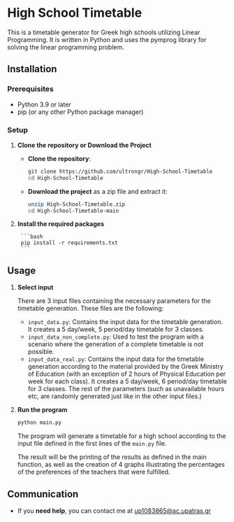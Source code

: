 # High School Timetable

This is a timetable generator for Greek high schools utilizing Linear Programming. It is written in Python and uses the pymprog library for solving the linear programming problem.

## Installation

### Prerequisites

- Python 3.9 or later
- pip (or any other Python package manager)

### Setup

1. **Clone the repository or Download the Project**

    - **Clone the repository**:
        ```bash
        git clone https://github.com/ultrongr/High-School-Timetable
        cd High-School-Timetable
        ```

    - **Download the project** as a zip file and extract it:
        ```bash
        unzip High-School-Timetable.zip
        cd High-School-Timetable-main
        ```

2. **Install the required packages**

        ```bash
        pip install -r requirements.txt
        ```

## Usage

1. **Select input**

    There are 3 input files containing the necessary parameters for the timetable generation. 
    These files are the following:

    - `input_data.py`: Contains the input data for the timetable generation. It creates a 5 day/week, 5 period/day timetable for 3 classes.
    - `input_data_non_complete.py`: Used to test the program with a scenario where the generation of a complete timetable is not possible.
    - `input_data_real.py`: Contains the input data for the timetable generation according to the material provided by the Greek Ministry of Education (with an exception of 2 hours of Physical Education per week for each class). It creates a 5 day/week, 6 period/day timetable for 3 classes. The rest of the parameters (such as unavailable hours etc, are randomly generated just like in the other input files.)

2. **Run the program**

    ```bash
    python main.py
    ```

    The program will generate a timetable for a high school according to the input file defined in the first lines of the `main.py` file.

    The result will be the printing of the results as defined in the main function, as well as the creation of 4 graphs illustrating the percentages of the preferences of the teachers that were fulfilled.


## Communication

- If you **need help**, you can contact me at up1083865@ac.upatras.gr